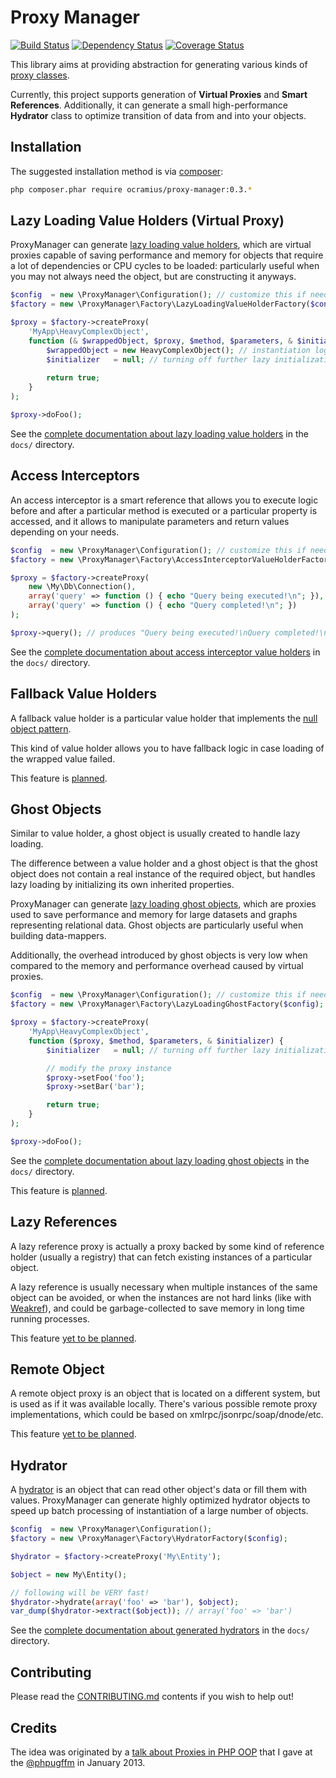 # Proxy Manager

[![Build Status](https://travis-ci.org/Ocramius/ProxyManager.png?branch=master)](https://travis-ci.org/Ocramius/ProxyManager) [![Dependency Status](https://www.versioneye.com/package/php--ocramius--proxy-manager/badge.png)](https://www.versioneye.com/package/php--ocramius--proxy-manager) [![Coverage Status](https://coveralls.io/repos/Ocramius/ProxyManager/badge.png?branch=master)](https://coveralls.io/r/Ocramius/ProxyManager)

This library aims at providing abstraction for generating various kinds of [proxy classes](http://marco-pivetta.com/proxy-pattern-in-php/).

Currently, this project supports generation of **Virtual Proxies** and **Smart References**. 
Additionally, it can generate a small high-performance **Hydrator** class to optimize transition
of data from and into your objects.

## Installation

The suggested installation method is via [composer](https://getcomposer.org/):

```sh
php composer.phar require ocramius/proxy-manager:0.3.*
```

## Lazy Loading Value Holders (Virtual Proxy)

ProxyManager can generate [lazy loading value holders](http://www.martinfowler.com/eaaCatalog/lazyLoad.html),
which are virtual proxies capable of saving performance and memory for objects that require a lot of dependencies or
CPU cycles to be loaded: particularly useful when you may not always need the object, but are constructing it anyways.

```php
$config  = new \ProxyManager\Configuration(); // customize this if needed for production
$factory = new \ProxyManager\Factory\LazyLoadingValueHolderFactory($config);

$proxy = $factory->createProxy(
    'MyApp\HeavyComplexObject',
    function (& $wrappedObject, $proxy, $method, $parameters, & $initializer) {
        $wrappedObject = new HeavyComplexObject(); // instantiation logic here
        $initializer   = null; // turning off further lazy initialization
    
        return true;
    }
);

$proxy->doFoo();
```

See the [complete documentation about lazy loading value holders](https://github.com/Ocramius/ProxyManager/tree/master/docs/lazy-loading-value-holder.md)
in the `docs/` directory.

## Access Interceptors

An access interceptor is a smart reference that allows you to execute logic before and after a particular method
is executed or a particular property is accessed, and it allows to manipulate parameters and return values depending
on your needs.

```php
$config  = new \ProxyManager\Configuration(); // customize this if needed for production
$factory = new \ProxyManager\Factory\AccessInterceptorValueHolderFactory($config);

$proxy = $factory->createProxy(
    new \My\Db\Connection(),
    array('query' => function () { echo "Query being executed!\n"; }),
    array('query' => function () { echo "Query completed!\n"; })
);

$proxy->query(); // produces "Query being executed!\nQuery completed!\n"
```

See the [complete documentation about access interceptor value holders](https://github.com/Ocramius/ProxyManager/tree/master/docs/access-interceptor-value-holder.md)
in the `docs/` directory.

## Fallback Value Holders

A fallback value holder is a particular value holder that implements the [null object pattern](http://en.wikipedia.org/wiki/Null_Object_pattern).

This kind of value holder allows you to have fallback logic in case loading of the wrapped value failed.

This feature is [planned](https://github.com/Ocramius/ProxyManager/issues/5).

## Ghost Objects


Similar to value holder, a ghost object is usually created to handle lazy loading.

The difference between a value holder and a ghost object is that the ghost object does not contain a real instance of
the required object, but handles lazy loading by initializing its own inherited properties.

ProxyManager can generate [lazy loading ghost objects](http://www.martinfowler.com/eaaCatalog/lazyLoad.html),
which are proxies used to save performance and memory for large datasets and graphs representing relational data.
Ghost objects are particularly useful when building data-mappers.

Additionally, the overhead introduced by ghost objects is very low when compared to the memory and performance overhead
caused by virtual proxies.

```php
$config  = new \ProxyManager\Configuration(); // customize this if needed for production
$factory = new \ProxyManager\Factory\LazyLoadingGhostFactory($config);

$proxy = $factory->createProxy(
    'MyApp\HeavyComplexObject',
    function ($proxy, $method, $parameters, & $initializer) {
        $initializer   = null; // turning off further lazy initialization

        // modify the proxy instance
        $proxy->setFoo('foo');
        $proxy->setBar('bar');

        return true;
    }
);

$proxy->doFoo();
```

See the [complete documentation about lazy loading ghost objects](https://github.com/Ocramius/ProxyManager/tree/master/docs/lazy-loading-ghost-object.md)
in the `docs/` directory.

This feature is [planned](https://github.com/Ocramius/ProxyManager/issues/6).

## Lazy References

A lazy reference proxy is actually a proxy backed by some kind of reference holder (usually a registry) that can fetch
existing instances of a particular object.

A lazy reference is usually necessary when multiple instances of the same object can be avoided, or when the instances
are not hard links (like with [Weakref](http://php.net/manual/en/book.weakref.php)), and could be garbage-collected to
save memory in long time running processes.

This feature [yet to be planned](https://github.com/Ocramius/ProxyManager/issues/8).

## Remote Object

A remote object proxy is an object that is located on a different system, but is used as if it was available locally.
There's various possible remote proxy implementations, which could be based on xmlrpc/jsonrpc/soap/dnode/etc.

This feature [yet to be planned](https://github.com/Ocramius/ProxyManager/issues/7).

## Hydrator

A [hydrator](http://framework.zend.com/manual/2.1/en/modules/zend.stdlib.hydrator.html) is an object that can read
other object's data or fill them with values. ProxyManager can generate highly optimized hydrator objects to speed up
batch processing of instantiation of a large number of objects.

```php
$config  = new \ProxyManager\Configuration();
$factory = new \ProxyManager\Factory\HydratorFactory($config);

$hydrator = $factory->createProxy('My\Entity');

$object = new My\Entity();

// following will be VERY fast!
$hydrator->hydrate(array('foo' => 'bar'), $object);
var_dump($hydrator->extract($object)); // array('foo' => 'bar')
```

See the [complete documentation about generated hydrators](https://github.com/Ocramius/ProxyManager/tree/master/docs/generated-hydrator.md)
in the `docs/` directory.

## Contributing

Please read the [CONTRIBUTING.md](https://github.com/Ocramius/ProxyManager/blob/master/CONTRIBUTING.md) contents if you
wish to help out!

## Credits

The idea was originated by a [talk about Proxies in PHP OOP](http://marco-pivetta.com/proxy-pattern-in-php/) that I gave
at the [@phpugffm](https://twitter.com/phpugffm) in January 2013.

